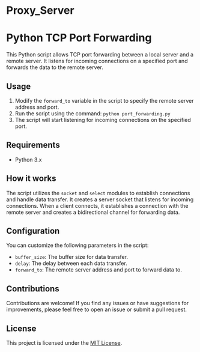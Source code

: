 # Proxy_Server

# Python TCP Port Forwarding

This Python script allows TCP port forwarding between a local server and a remote server. It listens for incoming connections on a specified port and forwards the data to the remote server.

## Usage

1. Modify the `forward_to` variable in the script to specify the remote server address and port.
2. Run the script using the command: `python port_forwarding.py`
3. The script will start listening for incoming connections on the specified port.

## Requirements

- Python 3.x

## How it works

The script utilizes the `socket` and `select` modules to establish connections and handle data transfer. It creates a server socket that listens for incoming connections. When a client connects, it establishes a connection with the remote server and creates a bidirectional channel for forwarding data.

## Configuration

You can customize the following parameters in the script:

- `buffer_size`: The buffer size for data transfer.
- `delay`: The delay between each data transfer.
- `forward_to`: The remote server address and port to forward data to.

## Contributions

Contributions are welcome! If you find any issues or have suggestions for improvements, please feel free to open an issue or submit a pull request.

## License

This project is licensed under the [MIT License](LICENSE).

